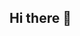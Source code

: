 ## Hi there 👋

<!--
**piyomon1208/piyomon1208** is a ✨ _special_ ✨ repository because its `README.md` (this file) appears on your GitHub profile.

<img src="https://img.shields.io/badge/aws-#232F3E?style=flat-square&logo=Android&logoColor=white"/>
Here are some ideas to get you started:

- 🔭 I’m currently working on ...
- 🌱 I’m currently learning ...
- 👯 I’m looking to collaborate on ...
- 🤔 I’m looking for help with ...
- 💬 Ask me about ...
- 📫 How to reach me: ...
- 😄 Pronouns: ...
- ⚡ Fun fact: ...
-->
